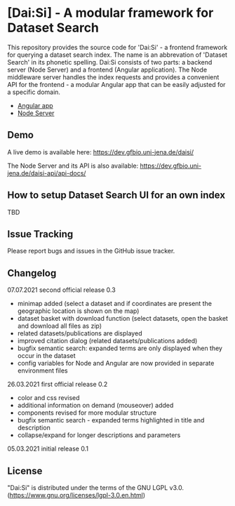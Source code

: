 # [Dai:Si] - A modular framework for Dataset Search

This repository provides the source code for 'Dai:Si' - a frontend framework for querying a dataset search index. The name is an abbrevation of 'Dataset Search' in its phonetic spelling.
Dai:Si consists of two parts: a backend server (Node Server) and a frontend (Angular application). 
The Node middleware server handles the index requests and provides a convenient API for the frontend - a modular Angular app that can be easily adjusted for a specific domain. 

* [Angular app] 
* [Node Server] 

[Angular app]: https://github.com/fusion-jena/DatasetSearchUI/tree/master/angular
[Node Server]: https://github.com/fusion-jena/DatasetSearchUI/tree/master/node

## Demo

A live demo is available here: https://dev.gfbio.uni-jena.de/daisi/

The Node Server and its API is also available: https://dev.gfbio.uni-jena.de/daisi-api/api-docs/

## How to setup Dataset Search UI for an own index

TBD

## Issue Tracking

Please report bugs and issues in the GitHub issue tracker.

## Changelog
07.07.2021 second official release 0.3
* minimap added (select a dataset and if coordinates are present the geographic location is shown on the map)
* dataset basket with download function (select datasets, open the basket and download all files as zip)
* related datasets/publications are displayed
* improved citation dialog (related datasets/publications added)
* bugfix semantic search: expanded terms are only displayed when they occur in the dataset
* config variables for Node and Angular are now provided in separate environment files

26.03.2021 first official release 0.2

* color and css revised
* additional information on demand (mouseover) added
* components revised for more modular structure
* bugfix semantic search - expanded terms highlighted in title and description
* collapse/expand for longer descriptions and parameters

05.03.2021 initial release 0.1

## License
"Dai:Si" is distributed under the terms of the GNU LGPL v3.0. (https://www.gnu.org/licenses/lgpl-3.0.en.html) 
